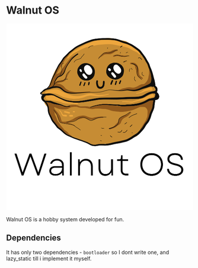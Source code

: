 # Walnut OS
<p align="center">
  <img alt="Walnut Logo" src="assets/img/WalnutComplete.svg">
</p>

Walnut OS is a hobby system developed for fun. 



## Dependencies
It has only two dependencies - `bootloader` so I dont write one, and lazy_static till i implement it myself.




